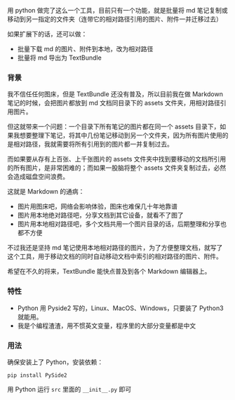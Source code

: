 用 python 做完了这么一个工具，目前只有一个功能，就是批量将 md 笔记复制或移动到另一指定的文件夹（连带它的相对路径引用的图片、附件一并迁移过去）

如果扩展下的话，还可以做：

* 批量下载 md 的图片、附件到本地，改为相对路径
* 批量将 md 导出为 TextBundle

### 背景

我不信任任何图床，但是 TextBundle 还没有普及，所以目前我在做 Markdown 笔记的时候，会把图片都放到 md 文档同目录下的 assets 文件夹，用相对路径引用图片。

但这就带来一个问题：一个目录下所有笔记的图片都在同一个 assets 目录下，如果我想要整理下笔记，将其中几份笔记移动到另一个文件夹，因为所有图片使用的是相对路径，我就需要将所有引用到的图片都一并复制过去。

而如果要从存有上百张、上千张图片的 assets 文件夹中找到要移动的文档所引用的所有图片，是非常困难的；而如果一股脑将整个 assets 文件夹复制过去，必然会造成磁盘空间浪费。

这就是 Markdown 的通病：

* 图片用图床吧，网络会影响体验，图床也难保几十年地靠谱
* 图片用本地绝对路径吧，分享文档到其它设备，就看不了图了
* 图片用本地相对路径吧，多个文档共用一个图片目录的话，后期整理和分享也都不方便

不过我还是坚持 md 笔记使用本地相对路径的图片，为了方便整理文档，就写了这个工具，用于移动文档的同时自动移动文档中索引的相对路径的图片、附件。

希望在不久的将来，TextBundle 能快点普及到各个 Markdown 编辑器上。

### 特性

* Python 用 Pyside2 写的，Linux、MacOS、Windows，只要装了 Python3 就能用。
* 我是个编程渣渣，用不惯英文变量，程序里的大部分变量都是中文


### 用法

确保安装上了 Python，安装依赖：

```
pip install PySide2
```

用 Python 运行 `src` 里面的 `__init__.py` 即可